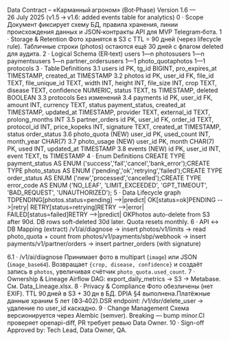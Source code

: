 Data Contract – «Карманный агроном» (Bot‑Phase)
Version 1.6 — 26 July 2025
(v1.5 → v1.6: added events table for analytics)
0 · Scope
Документ фиксирует схему БД, правила хранения, линии происхождения данных и JSON‑контракты API для MVP Telegram‑бота.
1 · Storage & Retention
Фото хранятся в S3 с TTL = 90 дней (через lifecycle rule). Табличные строки (photos) остаются ещё 30 дней с флагом deleted для аудита.
2 · Logical Schema (ER‑text)
users 1—n photosusers 1—n paymentsusers 1—n partner_ordersusers 1—1 photo_quotaphotos 1—1 protocols
3 · Table Definitions
3.1 users
id PK, tg_id BIGINT, pro_expires_at TIMESTAMP, created_at TIMESTAMP
3.2 photos
id PK, user_id FK, file_id TEXT, file_unique_id TEXT, width INT, height INT, file_size INT, crop TEXT, disease TEXT, confidence NUMERIC, status TEXT, ts TIMESTAMP, deleted BOOLEAN
3.3 protocols
Без изменений
3.4 payments
id PK, user_id FK, amount INT, currency TEXT, status payment_status, created_at TIMESTAMP, updated_at TIMESTAMP, provider TEXT, external_id TEXT, prolong_months INT
3.5 partner_orders
id PK, user_id FK, order_id TEXT, protocol_id INT, price_kopeks INT, signature TEXT, created_at TIMESTAMP, status order_status
3.6 photo_quota (NEW)
user_id PK, used_count INT, month_year CHAR(7)
3.7 photo_usage (NEW)
user_id PK, month CHAR(7) PK, used INT, updated_at TIMESTAMP
3.8 events (NEW)
id PK, user_id INT, event TEXT, ts TIMESTAMP
4 · Enum Definitions
CREATE TYPE payment_status AS ENUM ('success','fail','cancel','bank_error');CREATE TYPE photo_status   AS ENUM ('pending','ok','retrying','failed');CREATE TYPE order_status   AS ENUM ('new','processed','cancelled');CREATE TYPE error_code     AS ENUM ('NO_LEAF', 'LIMIT_EXCEEDED', 'GPT_TIMEOUT', 'BAD_REQUEST', 'UNAUTHORIZED');
5 · Data Lifecycle
graph TDPENDING[photos.status=pending] -->|predict| OK[status=ok]PENDING -->|retry| RETRY[status=retrying]RETRY -->|error| FAILED[status=failed]RETRY -->|predict| OKPhotos auto-delete from S3 after 90d. DB rows soft-deleted 30d later. Quota resets monthly.
6 · API ↔ DB Mapping (extract)
/v1/ai/diagnose → insert photos/v1/limits → read photo_quota + count from photos/v1/payments/sbp/webhook → insert payments/v1/partner/orders → insert partner_orders (with signature)

6.1 · /v1/ai/diagnose
Принимает фото в multipart (`image`) или JSON (`image_base64`). Возвращает
`{crop, disease, confidence}` и создаёт запись в `photos`, увеличивая счётчик
`photo_quota.used_count`.
7 · Ownership & Lineage
Airflow DAG: export_daily_metrics → S3 → Metabase. См. Data_Lineage.xlsx.
8 · Privacy & Compliance
Фото обезличены (нет EXIF). TTL 90 дней в S3 + 30 дн в БД. DPIA §4 выполнена.Платёжные данные храним 5 лет (ФЗ‑402).DSR endpoint: /v1/dsr/delete_user → удаление по user_id каскадно.
9 · Change Management
Схема версионируется через Alembic (semver). Breaking — bump minor.CI проверяет openapi-diff, PR требует ревью Data Owner.
10 · Sign-off
Approved by: Tech Lead, Data Owner, QA.